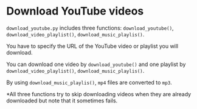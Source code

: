 # Download YouTube videos

`download_youtube.py` includes three functions: `download_youtube()`, `download_video_playlist()`, `download_music_playlis()`.

You have to specify the URL of the YouTube video or playlist you will download.

You can download one video by `download_youtube()` and one playlist by `download_video_playlist()`, `download_music_playlis()`.

By using `download_music_playlis()`, `mp4` files are converted to `mp3`.

*All three functions try to skip downloading videos when they are already downloaded but note that it sometimes fails.